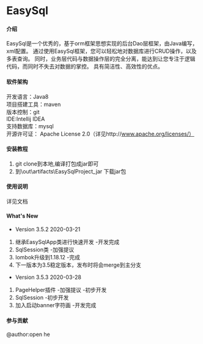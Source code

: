 # EasySql

#### 介绍 
EasySql是一个优秀的，基于orm框架思想实现的后台Dao层框架，由Java编写，xml配置。
通过使用EasySql框架，您可以轻松地对数据库进行CRUD操作，以及多表查询。
同时，业务层代码与数据操作层的完全分离，能达到让您专注于逻辑代码，而同时不失去对数据的掌控。
具有简洁性、高效性的优点。




#### 软件架构
开发语言：Java8  
项目搭建工具：maven  
版本控制：git  
IDE:Intellij IDEA  
支持数据库：mysql  
开源许可证： Apache License 2.0（详见http://www.apache.org/licenses/）

#### 安装教程

1. git clone到本地,编译打包成jar即可
2. 到\out\artifacts\EasySqlProject_jar 下载jar包

#### 使用说明
详见文档

#### What's New
* Version 3.5.2 2020-03-21
1. 继承EasySqlApp类进行快速开发 -开发完成
2. SqlSession类 -加强提议
3. lombok升级到1.18.12 -完成
4. 下一版本为3.5稳定版本，发布时将会merge到主分支
* Version 3.5.3 2020-03-28
1. PageHelper插件 -加强提议 -初步开发
2. SqlSession -初步开发
3. 加入启动banner字符画 -开发完成


#### 参与贡献
@author:open he

